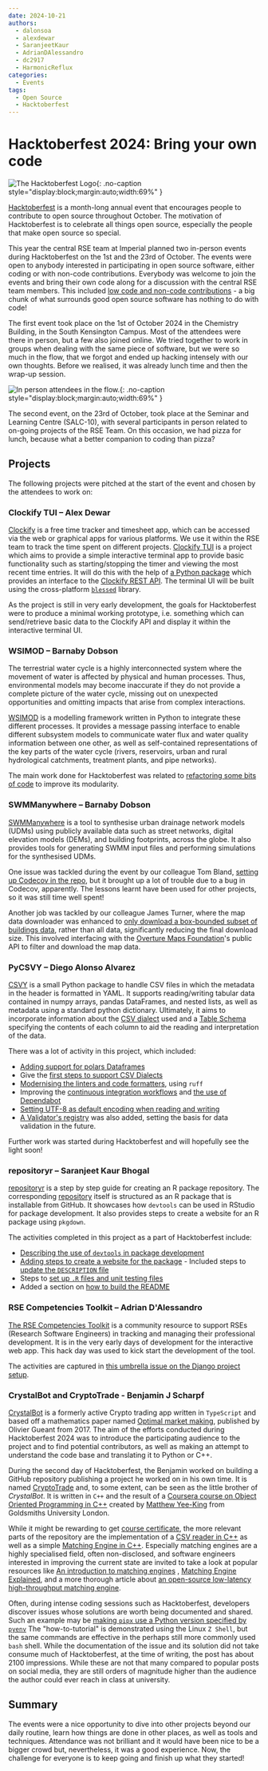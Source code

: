 ```yaml
---
date: 2024-10-21
authors:
  - dalonsoa
  - alexdewar
  - SaranjeetKaur
  - AdrianDAlessandro
  - dc2917
  - HarmonicReflux
categories:
  - Events
tags:
  - Open Source
  - Hacktoberfest
---
```


# Hacktoberfest 2024: Bring your own code

![The Hacktoberfest Logo](images/hacktoberfest24/logo.png){: .no-caption style="display:block;margin:auto;width:69%" }

[Hacktoberfest](https://hacktoberfest.com/) is a month-long annual event that encourages people to contribute to open source throughout October. The motivation of Hacktoberfest is to celebrate all things open source, especially the people that make open source so special.

This year the central RSE team at Imperial planned two in-person events during Hacktoberfest on the 1st and the 23rd of October. The events were open to anybody interested in participating in open source software, either coding or with non-code contributions. Everybody was welcome to join the events and bring their own code along for a discussion with the central RSE team members. This included [low code and non-code contributions](https://hacktoberfest.com/participation/#low-or-non-code) - a big chunk of what surrounds good open source software has nothing to do with code!

<!-- more -->

The first event took place on the 1st of October 2024 in the Chemistry Building, in the South Kensington Campus. Most of the attendees were there in person, but a few also joined online. We tried together to work in groups when dealing with the same piece of software, but we were so much in the flow, that we forgot and ended up hacking intensely with our own thoughts. Before we realised, it was already lunch time and then the wrap-up session.

![In person attendees _in the flow_.](images/hacktoberfest24/attendees_day1.jpg){: .no-caption style="display:block;margin:auto;width:69%" }

The second event, on the 23rd of October, took place at the Seminar and Learning Centre (SALC-10), with several participants in person related to on-going projects of the RSE Team. On this occasion, we had pizza for lunch, because what a better companion to coding than pizza?

## Projects

The following projects were pitched at the start of the event and chosen by the attendees to work on:

### Clockify TUI – Alex Dewar​

[Clockify](https://clockify.me/) is a free time tracker and timesheet app, which can be accessed via the web or graphical apps for various platforms. We use it within the RSE team to track the time spent on different projects. [Clockify TUI](https://github.com/alexdewar/clockify-tui/) is a project which aims to provide a simple interactive terminal app to provide basic functionality such as starting/stopping the timer and viewing the most recent time entries. It will do this with the help of [a Python package](https://pypi.org/project/clockify-api-client/) which provides an interface to the [Clockify REST API](https://docs.clockify.me/). The terminal UI will be built using the cross-platform [`blessed`](https://pypi.org/project/blessed/) library.

As the project is still in very early development, the goals for Hacktoberfest were to produce a minimal working prototype, i.e. something which can send/retrieve basic data to the Clockify API and display it within the interactive terminal UI.
​

### WSIMOD – Barnaby Dobson​

The terrestrial water cycle is a highly interconnected system where the movement of water is affected by physical and human processes. Thus, environmental models may become inaccurate if they do not provide a complete picture of the water cycle, missing out on unexpected opportunities and omitting impacts that arise from complex interactions.

[WSIMOD](https://imperialcollegelondon.github.io/wsi/) is a modelling framework written in Python to integrate these different processes. It provides a message passing interface to enable different subsystem models to communicate water flux and water quality information between one other, as well as self-contained representations of the key parts of the water cycle (rivers, reservoirs, urban and rural hydrological catchments, treatment plants, and pipe networks).

The main work done for Hacktoberfest was related to [refactoring some bits of code](https://github.com/ImperialCollegeLondon/wsi/pull/106) to improve its modularity.

### SWMManywhere – Barnaby Dobson​

[SWMManywhere](https://imperialcollegelondon.github.io/SWMManywhere/) is a tool to synthesise urban drainage network models (UDMs) using publicly available data such as street networks, digital elevation models (DEMs), and building footprints, across the globe. It also provides tools for generating SWMM input files and performing simulations for the synthesised UDMs.

One issue was tackled during the event by our colleague Tom Bland, [setting up Codecov in the repo](https://github.com/ImperialCollegeLondon/SWMManywhere/pull/304), but it brought up a lot of trouble due to a bug in Codecov, apparently. The lessons learnt have been used for other projects, so it was still time well spent!

Another job was tackled by our colleague James Turner, where the map data downloader was enhanced to [only download a box-bounded subset of buildings data](https://github.com/ImperialCollegeLondon/SWMManywhere/pull/334), rather than all data, significantly reducing the final download size. This involved interfacing with the [Overture Maps Foundation](https://overturemaps.org/)'s public API to filter and download the map data.

### PyCSVY – Diego Alonso Alvarez​

[CSVY](https://github.com/ImperialCollegeLondon/pycsvy) is a small Python package to handle CSV files in which the metadata in the header
is formatted in YAML. It supports reading/writing tabular data contained in numpy
arrays, pandas DataFrames, and nested lists, as well as metadata using a standard python
dictionary. Ultimately, it aims to incorporate information about the [CSV
dialect](https://specs.frictionlessdata.io/csv-dialect/) used and a [Table
Schema](https://specs.frictionlessdata.io/table-schema/) specifying the contents of each
column to aid the reading and interpretation of the data.

There was a lot of activity in this project, which included:

- [Adding support for polars Dataframes](https://github.com/ImperialCollegeLondon/pycsvy/pull/94)
- Give the [first steps to support CSV Dialects](https://github.com/ImperialCollegeLondon/pycsvy/pull/93)
- [Modernising the linters and code formatters](https://github.com/ImperialCollegeLondon/pycsvy/pull/95), using `ruff`
- Improving the [continuous integration workflows](https://github.com/ImperialCollegeLondon/pycsvy/pull/95) and [the use of Dependabot](https://github.com/ImperialCollegeLondon/pycsvy/pull/89)
- [Setting UTF-8 as default encoding when reading and writing](https://github.com/ImperialCollegeLondon/pycsvy/pull/124)
- [A Validator's registry](https://github.com/ImperialCollegeLondon/pycsvy/pull/123) was also added, setting the basis for data validation in the future.

Further work was started during Hacktoberfest and will hopefully see the light soon!

### repositoryr – Saranjeet Kaur Bhogal

​[repositoryr](https://imperialcollegelondon.github.io/repositoryr/) is a step by step guide for creating an R package repository. The corresponding [repository](https://github.com/ImperialCollegeLondon/repositoryr) itself is structured as an R package that is installable from GitHub. It showcases how `devtools` can be used in RStudio for package development. It also provides steps to create a website for an R package using `pkgdown`.

The activities completed in this project as a part of Hacktoberfest include:

- [Describing the use of `devtools` in package development](https://github.com/ImperialCollegeLondon/repositoryr/pull/5)
- [Adding steps to create a website for the package](https://github.com/ImperialCollegeLondon/repositoryr/pull/6)
​- Included steps to [update the `DESCRIPTION` file](https://github.com/ImperialCollegeLondon/repositoryr/pull/11)
- Steps to [set up `.R` files and unit testing files](https://github.com/ImperialCollegeLondon/repositoryr/pull/12)
- Added a section on [how to build the README](https://github.com/ImperialCollegeLondon/repositoryr/pull/13)

### RSE Competencies Toolkit – Adrian D'Alessandro​

[The RSE Competencies Toolkit](https://rsetoolkit.github.io/rse-competencies-toolkit/) is a community resource to support RSEs (Research Software Engineers) in tracking and managing their professional development. It is in the very early days of development for the interactive web app. This hack day was used to kick start the development of the tool.

The activities are captured in [this umbrella issue on the Django project setup](https://github.com/AdrianDAlessandro/rse-competencies-toolkit-webapp/issues/6).

### CrystalBot and CryptoTrade - Benjamin J Scharpf

[CrystalBot](https://github.com/HarmonicReflux/crystalbot) is a formerly active Crypto trading app written in `TypeScript` and based off a mathematics paper named [Optimal market making](https://github.com/HarmonicReflux/crystalbot/tree/main/literature), published
by Olivier Gueant from 2017. The aim of the efforts conducted during Hacktoberfest 2024 was to introduce the participating audience to the project
and to find potential contributors, as well  as making an attempt to understand the code base and translating it to Python or C++.

During the second day of Hacktoberfest, the Benjamin worked on building a GitHub repository publishing a project he worked on in his own time. It is named [CryptoTrade](https://github.com/HarmonicReflux/CryptoTrade) and, to some extent, can be seen as the little brother
of _CrystalBot_. It is written in `C++` and the result of a [Coursera course on Object Oriented Programming in C++](https://www.coursera.org/specializations/object-oriented-programming-s12n)
created by [Matthew Yee-King](https://www.gold.ac.uk/computing/people/m-yee-king/) from Goldsmiths University London.

While it might be rewarding to get [course certificate](https://www.coursera.org/account/accomplishments/specialization/FMA5TD0N4K7E), the more relevant
parts of the repository are the implementation of a [CSV reader in C++](https://github.com/HarmonicReflux/CryptoTrade/blob/main/src/CSVReader.cpp)
as well as a simple [Matching Engine in C++](https://github.com/HarmonicReflux/CryptoTrade/blob/main/src/OrderBook.cpp).
Especially matching engines are a highly specialised field, often non-disclosed, and software engineers interested in improving the current state
are invited to take a look at popular resources like
[An introduction to matching engines](https://databento.com/blog/introduction-matching-engines#:~:text=A%20matching%20engine%20is%20usually,and%20load%20balancers%20between%20them.)
, [Matching Engine Explained](https://finchtrade.com/blog/matching-engine-explained-the-backbone-of-modern-trading#1), and a more thorough article about
[an open-source low-latency high-throughput matching engine](https://arxiv.org/pdf/2102.10925).

Often, during intense coding sessions such as Hacktoberfest, developers discover issues whose solutions are worth being documented and shared.
Such an example may be [making `pipx` use a Python version specified by `pyenv`](https://www.linkedin.com/feed/update/urn:li:activity:7255105410720837632/)
The "how-to-tutorial" is demonstrated using the Linux `Z Shell`, but the same commands are effective in the perhaps still more commonly used `bash` shell.
While the documentation of the issue and its solution did not take consume much of Hacktoberfest, at the time of writing, the post has about 2100 impressions.
While these are not that many compared to popular posts on social media, they are still orders of magnitude higher than the audience the author could ever reach in class at university.

## Summary

The events were a nice opportunity to dive into other projects beyond our daily routine, learn how things are done in other places, as well as tools and techniques. Attendance was not brilliant and it would have been nice to be a bigger crowd but, nevertheless, it was a good experience. Now, the challenge for everyone is to keep going and finish up what they started!
